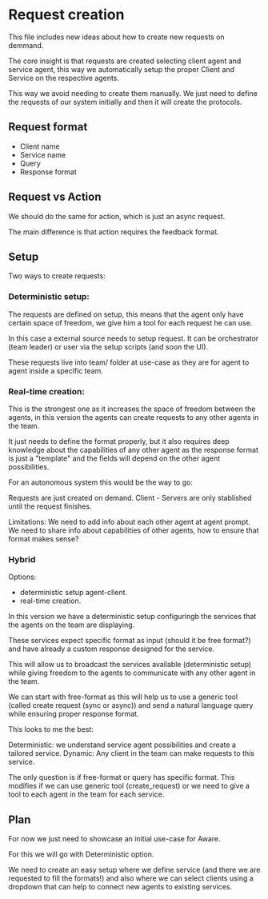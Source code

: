 # Request creation

This file includes new ideas about how to create new requests on demmand.

The core insight is that requests are created selecting client agent and service agent, this way we automatically setup the proper Client and Service on the respective agents.

This way we avoid needing to create them manually. We just need to define the requests of our system initially and then it will create the protocols.

## Request format
- Client name
- Service name
- Query
- Response format

## Request vs Action

We should do the same for action, which is just an async request.

The main difference is that action requires the feedback format.

## Setup

Two ways to create requests:

### Deterministic setup:

The requests are defined on setup, this means that the agent only have certain space of freedom, we give him a tool for each request he can use.

In this case a external source needs to setup request. It can be orchestrator (team leader) or user via the setup scripts (and soon the UI).

These requests live into team/ folder at use-case as they are for agent to agent inside a specific team.

### Real-time creation:

This is the strongest one as it increases the space of freedom between the agents, in this version the agents can create requests to any other agents in the team.

It just needs to define the format properly, but it also requires deep knowledge about the capabilities of any other agent as the response format is just a "template" and the fields will depend on the other agent possibilities.

For an autonomous system this would be the way to go:

Requests are just created on demand.
Client - Servers are only stablished until the request finishes.

Limitations:
We need to add info about each other agent at agent prompt.
We need to share info about capabilities of other agents, how to ensure that format makes sense?

### Hybrid

Options:
- deterministic setup agent-client.
- real-time creation.

In this version we have a deterministic setup configuringb the services that the agents on the team are displaying.

These services expect specific format as input (should it be free format?) and have already a custom response designed for the service.

This will allow us to broadcast the services available (deterministic setup) while giving freedom to the agents to communicate with any other agent in the team.

We can start with free-format as this will help us to use a generic tool (called create request (sync or async)) and send a natural language query while ensuring proper response format.

This looks to me the best:

Deterministic: we understand service agent possibilities and create a tailored service.
Dynamic: Any client in the team can make requests to this service.

The only question is if free-format or query has specific format.
This modifies if we can use generic tool (create_request) or we need to give a tool to each agent in the team for each service.

## Plan

For now we just need to showcase an initial use-case for Aware.

For this we will go with Deterministic option.

We need to create an easy setup where we define service (and there we are requested to fill the formats!) and also where we can select clients using a dropdown that can help to connect new agents to existing services.
